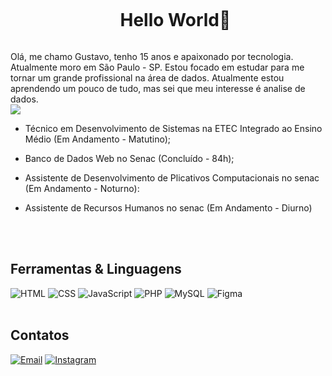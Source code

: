 <p align="center">
</p>
<div id="user-content-toc">
   <ul align="center">
   <summary><h1 style="display: inline-block">Hello World👋</h1></summary>
</div>
      Olá, me chamo Gustavo, tenho 15 anos e apaixonado por tecnologia. Atualmente moro em São Paulo - SP. Estou focado em estudar para me tornar um grande profissional na área de dados. Atualmente estou aprendendo um pouco de tudo, mas sei que meu interesse é analise de dados.
<br><img src="https://images.wallpapersden.com/image/download/japanese-castle-pixel-art_bGZnbmWUmZqaraWkpJRmaWVlrWllZQ.jpg"><br>

- Técnico em Desenvolvimento de Sistemas na ETEC Integrado ao Ensino Médio (Em Andamento - Matutino);

- Banco de Dados Web no Senac (Concluído - 84h);

- Assistente de Desenvolvimento de Plicativos Computacionais no senac (Em Andamento - Noturno):

- Assistente de Recursos Humanos no senac (Em Andamento - Diurno)

<br><br>
## Ferramentas & Linguagens

![HTML](https://img.shields.io/badge/-HTML-E34F26?style=flat&logo=html5&logoColor=white)
![CSS](https://img.shields.io/badge/-CSS-1572B6?style=flat&logo=css3&logoColor=white)
![JavaScript](https://img.shields.io/badge/-JavaScript-F7DF1E?style=flat&logo=javascript&logoColor=black)
![PHP](https://img.shields.io/badge/-PHP-777BB4?style=flat&logo=php&logoColor=white)
![MySQL](https://img.shields.io/badge/-MySQL-4479A1?style=flat&logo=mysql&logoColor=white)
![Figma](https://img.shields.io/badge/-Figma-F24E1E?style=flat&logo=figma&logoColor=white)
<br>
<br>
## Contatos

[![Email](https://img.shields.io/badge/-Email-D14836?style=flat&logo=gmail&logoColor=white)](mailto:gununes280@gmail.com)
[![Instagram](https://img.shields.io/badge/-Instagram-E4405F?style=flat&logo=instagram&logoColor=white)](https://www.instagram.com/gu_nunes280/)
